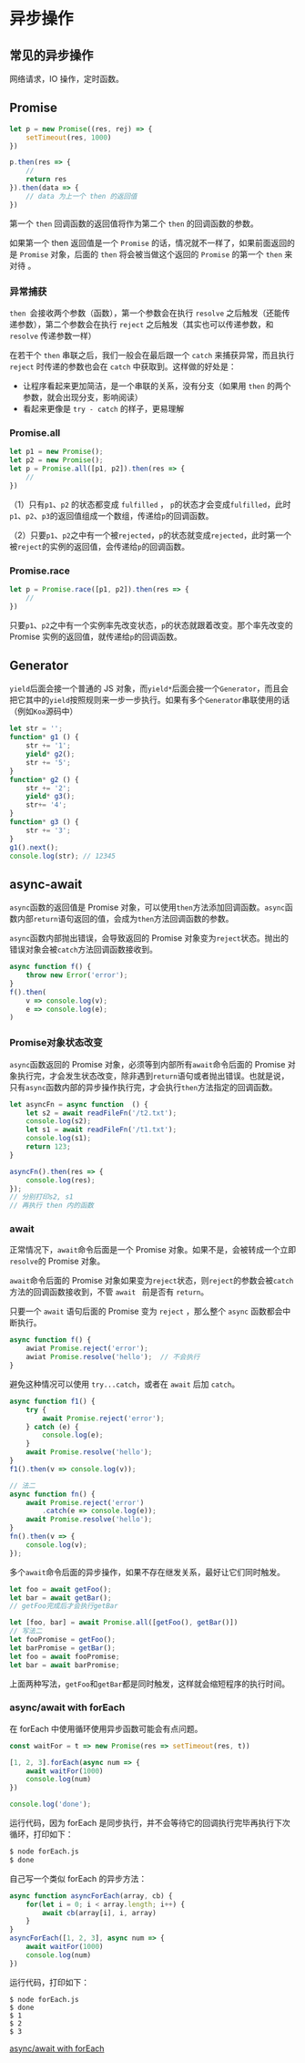 # 异步操作

## 常见的异步操作

网络请求，IO 操作，定时函数。

## Promise

```js
let p = new Promise((res, rej) => {
    setTimeout(res, 1000)
})

p.then(res => {
    //
    return res
}).then(data => {
    // data 为上一个 then 的返回值
})
```

第一个 `then` 回调函数的返回值将作为第二个 `then` 的回调函数的参数。

如果第一个 then 返回值是一个 `Promise` 的话，情况就不一样了，如果前面返回的是 `Promise` 对象，后面的 `then` 将会被当做这个返回的 `Promise` 的第一个 `then` 来对待 。

### 异常捕获

`then `会接收两个参数（函数），第一个参数会在执行 `resolve` 之后触发（还能传递参数），第二个参数会在执行 `reject` 之后触发（其实也可以传递参数，和 `resolve` 传递参数一样）

在若干个 `then` 串联之后，我们一般会在最后跟一个 `catch` 来捕获异常，而且执行 `reject` 时传递的参数也会在 `catch` 中获取到。这样做的好处是：

- 让程序看起来更加简洁，是一个串联的关系，没有分支（如果用 `then` 的两个参数，就会出现分支，影响阅读）
- 看起来更像是 `try - catch` 的样子，更易理解

### Promise.all

```js
let p1 = new Promise();
let p2 = new Promise();
let p = Promise.all([p1, p2]).then(res => {
    // 
})
```

（1）只有`p1`、`p2` 的状态都变成 `fulfilled` ， `p`的状态才会变成`fulfilled`，此时`p1`、`p2`、`p3`的返回值组成一个数组，传递给`p`的回调函数。

（2）只要`p1`、`p2`之中有一个被`rejected`，`p`的状态就变成`rejected`，此时第一个被`reject`的实例的返回值，会传递给`p`的回调函数。

### Promise.race

```js
let p = Promise.race([p1, p2]).then(res => { 
    //  
})
```

只要`p1`、`p2`之中有一个实例率先改变状态，`p`的状态就跟着改变。那个率先改变的 Promise 实例的返回值，就传递给`p`的回调函数。

## Generator

`yield`后面会接一个普通的 JS 对象，而`yield*`后面会接一个`Generator`，而且会把它其中的`yield`按照规则来一步一步执行。如果有多个`Generator`串联使用的话（例如`Koa`源码中）

```js
let str = '';
function* g1 () {
    str += '1';
    yield* g2();
    str += '5';
}
function* g2 () {
    str += '2';
    yield* g3();
    str+= '4';
}
function* g3 () {
    str += '3';
}
g1().next();
console.log(str); // 12345
```

## async-await

`async`函数的返回值是 Promise 对象，可以使用`then`方法添加回调函数。`async`函数内部`return`语句返回的值，会成为`then`方法回调函数的参数。

`async`函数内部抛出错误，会导致返回的 Promise 对象变为`reject`状态。抛出的错误对象会被`catch`方法回调函数接收到。

```js
async function f() {
    throw new Error('error');
}
f().then(
    v => console.log(v);
    e => console.log(e);
)
```

### Promise对象状态改变

`async`函数返回的 Promise 对象，必须等到内部所有`await`命令后面的 Promise 对象执行完，才会发生状态改变，除非遇到`return`语句或者抛出错误。也就是说，只有`async`函数内部的异步操作执行完，才会执行`then`方法指定的回调函数。

```js
let asyncFn = async function  () {
    let s2 = await readFileFn('/t2.txt');
    console.log(s2);
    let s1 = await readFileFn('/t1.txt');
    console.log(s1);
    return 123;
}

asyncFn().then(res => {
    console.log(res);
});
// 分别打印s2, s1
// 再执行 then 内的函数
```

### await

正常情况下，`await`命令后面是一个 Promise 对象。如果不是，会被转成一个立即`resolve`的 Promise 对象。

`await`命令后面的 Promise 对象如果变为`reject`状态，则`reject`的参数会被`catch`方法的回调函数接收到，不管 `await ` 前是否有 `return`。

只要一个 `await` 语句后面的 Promise 变为 `reject` ，那么整个 `async` 函数都会中断执行。

```js
async function f() {
    awiat Promise.reject('error');
    awiat Promise.resolve('hello');  // 不会执行
}
```

避免这种情况可以使用 `try...catch`，或者在 `await` 后加 `catch`。

```js
async function f1() {
    try {
        await Promise.reject('error');
    } catch (e) {
        console.log(e);
    }
    await Promise.resolve('hello');
}
f1().then(v => console.log(v));

// 法二
async function fn() {
    await Promise.reject('error')
    	.catch(e => console.log(e));
    await Promise.resolve('hello');
}
fn().then(v => {
    console.log(v);
});
```

多个`await`命令后面的异步操作，如果不存在继发关系，最好让它们同时触发。

```js
let foo = await getFoo();
let bar = await getBar();
// getFoo完成后才会执行getBar
```

```js
let [foo, bar] = await Promise.all([getFoo(), getBar()])
// 写法二
let fooPromise = getFoo();
let barPromise = getBar();
let foo = await fooPromise;
let bar = await barPromise;
```

上面两种写法，`getFoo`和`getBar`都是同时触发，这样就会缩短程序的执行时间。

### async/await with forEach

在 forEach 中使用循环使用异步函数可能会有点问题。

```js
const waitFor = t => new Promise(res => setTimeout(res, t))

[1, 2, 3].forEach(async num => {
    await waitFor(1000)
    console.log(num)
})

console.log('done');
```

运行代码，因为 forEach 是同步执行，并不会等待它的回调执行完毕再执行下次循环，打印如下：

```bash
$ node forEach.js
$ done
```

自己写一个类似 forEach 的异步方法：

```js
async function asyncForEach(array, cb) {
    for(let i = 0; i < array.length; i++) {
        await cb(array[i], i, array)
    }
}
asyncForEach([1, 2, 3], async num => {
    await waitFor(1000)
    console.log(num)
})
```

运行代码，打印如下：

```shell
$ node forEach.js
$ done
$ 1
$ 2
$ 3
```

[async/await with forEach](<https://codeburst.io/javascript-async-await-with-foreach-b6ba62bbf404>)



